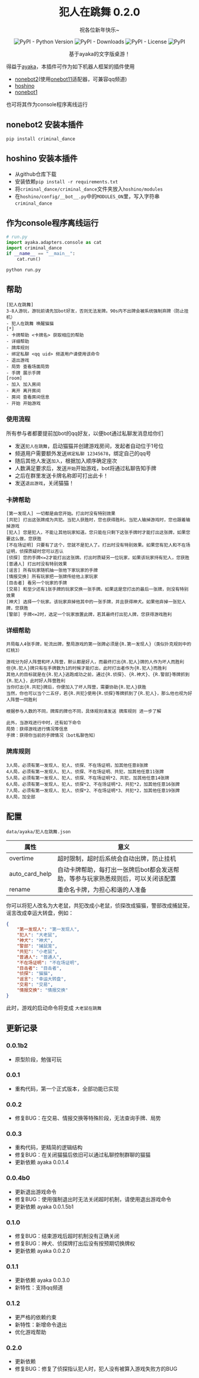 <div align="center">

# 犯人在跳舞 0.2.0

祝各位新年快乐~

![PyPI - Python Version](https://img.shields.io/pypi/pyversions/criminal_dance)
![PyPI - Downloads](https://img.shields.io/pypi/dm/criminal_dance)
![PyPI - License](https://img.shields.io/pypi/l/criminal_dance)
![PyPI](https://img.shields.io/pypi/v/criminal_dance)

基于ayaka的文字版桌游！

</div>

得益于[ayaka](https://github.com/bridgeL/ayaka)，本插件可作为如下机器人框架的插件使用

- [nonebot2](https://github.com/nonebot/nonebot2)(使用[onebot11](https://github.com/nonebot/adapter-onebot)适配器，可兼容qq频道)
- [hoshino](https://github.com/Ice-Cirno/HoshinoBot)
- [nonebot1](https://github.com/nonebot/nonebot)

也可将其作为console程序离线运行

## nonebot2 安装本插件

```
pip install criminal_dance
```

## hoshino 安装本插件

- 从github仓库下载
- 安装依赖`pip install -r requirements.txt`
- 将`criminal_dance/criminal_dance`文件夹放入`hoshino/modules`
- 在`hoshino/config/__bot__.py`中的`MODULES_ON`里，写入字符串`criminal_dance`

## 作为console程序离线运行

```py
# run.py
import ayaka.adapters.console as cat
import criminal_dance
if __name__ == "__main__":
    cat.run()
```

```
python run.py
```

## 帮助

```
[犯人在跳舞]
3-8人游玩，游玩前请先加bot好友，否则无法发牌。90s内不出牌会被系统强制弃牌（防止挂机）
- 犯人在跳舞 唤醒猫猫
[*]
- 卡牌帮助 <卡牌名> 获取相应的帮助
- 详细帮助 
- 牌库规则 
- 绑定私聊 <qq uid> 频道用户请使用该命令
- 退出游戏 
- 局势 查看场面局势
- 手牌 展示手牌
[room]
- 加入 加入房间
- 离开 离开房间
- 房间 查看房间信息
- 开始 开始游戏
```

### 使用流程

所有参与者都要提前加bot的qq好友，以便bot通过私聊发消息给你们

- 发送`犯人在跳舞`，启动猫猫并创建游戏房间，发起者自动位于1号位
- 频道用户需要额外发送`绑定私聊 12345678`，绑定自己的qq号
- 随后其他人发送`加入`，根据加入顺序确定座次
- 人数满足要求后，发送`开始`开始游戏，bot将通过私聊告知手牌
- 之后在群里发送卡牌名称即可打出此卡！
- 发送`退出游戏`，关闭猫猫！

### 卡牌帮助

```
[第一发现人] 一切都是由您开始。打出时没有特别效果
[共犯] 打出这张牌成为共犯。当犯人获胜时，您也获得胜利。当犯人输掉游戏时，您也跟着输掉游戏
[犯人] 您是犯人，不能让其他玩家知道。您只能在只剩下这张手牌时才能打出这张牌，如果您要这么做，您获胜
[不在场证明] 只要有了这个，您就不是犯人了。打出时没有特别效果。如果您有犯人和不在场证明，侦探质疑时您可以否认
[侦探] 您的手牌<=2才能打出这张牌。打出时质疑另一位玩家，如果该玩家持有犯人，您获胜
[普通人] 打出时没有特别效果
[谣言] 所有玩家随机抽一张他下家玩家的手牌
[情报交换] 所有玩家把一张牌传给他上家玩家
[目击者] 看另一个玩家的手牌
[交易] 和至少还有1张手牌的玩家交换一张手牌。如果这是您打出的最后一张牌，则没有特别效果
[神犬] 选择一个玩家。该玩家弃掉他其中的一张手牌，并且获得神犬。如果他弃掉一张犯人牌，您获胜
[警部] 手牌<=2时，选定一个玩家放置此牌，若其最终打出犯人牌，您获得游戏胜利
```

### 详细帮助

```
开局每人4张手牌，轮流出牌，整局游戏的第一张牌必须是{R.第一发现人}（类似扑克规则中的红桃3）

游戏分为好人阵营和坏人阵营，默认都是好人，而最终打出{R.犯人}牌的人作为坏人而胜利
但{R.犯人}牌只有在手牌数为1的时候才能打出，此时打出者作为{R.犯人}而胜利
其他人的目标就是在{R.犯人}逃跑成功之前，通过{R.侦探}、{R.神犬}、{R.警部}等牌抓到{R.犯人}，此时好人阵营胜利
当你打出{R.共犯}牌后，你便加入了坏人阵营，需要协助{R.犯人}获胜
当然，你也可以当个二五仔，若{R.共犯}使用{R.侦探}等牌抓到了{R.犯人}，那么他也视为好人阵营一同胜利

根据参与人数的不同，牌库的牌也不同，具体规则请发送 牌库规则 进一步了解

此外，当游戏进行中时，还有如下命令
局势：获得游戏进行情况等信息
手牌：获得你当前的手牌情况（bot私聊告知）
```

### 牌库规则

```
3人局，必须有第一发现人、犯人、侦探、不在场证明，加其他任意8张牌
4人局，必须有第一发现人、犯人、侦探、不在场证明、共犯，加其他任意11张牌
5人局，必须有第一发现人、犯人、侦探、不在场证明*2、共犯，加其他任意14张牌
6人局，必须有第一发现人、犯人、侦探*2、不在场证明*2、共犯*2，加其他任意16张牌
7人局，必须有第一发现人、犯人、侦探*2、不在场证明*3、共犯*2，加其他任意19张牌
8人局，加全部
```

## 配置

`data/ayaka/犯人在跳舞.json`

| 属性           | 意义                                                                              |
| -------------- | --------------------------------------------------------------------------------- |
| overtime       | 超时限制，超时后系统会自动出牌，防止挂机                                          |
| auto_card_help | 自动卡牌帮助，每打出一张牌后bot都会发送帮助，等参与玩家熟悉规则后，可以关闭该配置 |
| rename         | 重命名卡牌，为担心和谐的人准备                                                    |

你可以将犯人改名为大老鼠，共犯改成小老鼠，侦探改成猫猫，警部改成捕鼠笼，谣言改成幸运大转盘，例如：

```json
{
    "第一发现人": "第一发现人",
    "犯人": "大老鼠",
    "神犬": "神犬",
    "警部": "捕鼠笼",
    "共犯": "小老鼠",
    "普通人": "普通人",
    "不在场证明": "不在场证明",
    "目击者": "目击者",
    "侦探": "猫猫",
    "谣言": "幸运大转盘",
    "交易": "交易",
    "情报交换": "情报交换"
}
```

此时，游戏的启动命令将变成 `大老鼠在跳舞`

## 更新记录

### 0.0.1b2

- 原型阶段，勉强可玩

### 0.0.1 

- 重构代码，第一个正式版本，全部功能已实现

### 0.0.2 

- 修复BUG：在交易、情报交换等特殊阶段，无法查询手牌、局势

### 0.0.3

- 重构代码，更精简的逻辑结构
- 修复BUG：在关闭猫猫后依旧可以通过私聊控制群聊的猫猫
- 更新依赖 ayaka 0.0.1.4

### 0.0.4b0

- 更新退出游戏命令
- 修复BUG：使用强制退出时无法关闭超时机制，请使用退出游戏命令
- 更新依赖 ayaka 0.0.1.5b1

### 0.1.0

- 修复BUG：结束游戏后超时机制没有正确关闭
- 修复BUG：神犬、侦探牌打出后没有按预期切换牌权
- 更新依赖 ayaka 0.0.2.0

### 0.1.1

- 更新依赖 ayaka 0.0.3.0
- 新特性：支持qq频道


### 0.1.2

- 更严格的依赖约束
- 新特性：新增命令退出
- 优化游戏帮助

### 0.2.0

- 更新依赖
- 修复BUG：修复了侦探指认犯人时，犯人没有被算入游戏失败方的BUG
